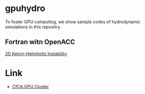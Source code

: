 # gpuhydro
To foster GPU computing, we show sample codes of hydrodynamic simulations in this repositry.

## Fortran witn OpenACC

[2D Kelvin-Helmholtz Instability](KHf90openacc/README.md)

# Link
- [CfCA GPU Cluster](https://www.cfca.nao.ac.jp/gpgpu)
